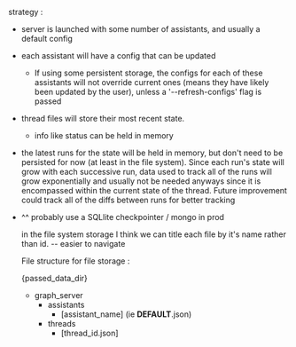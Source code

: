 strategy :

- server is launched with some number of assistants, and usually a default
  config
- each assistant will have a config that can be updated
  - If using some persistent storage, the configs for each of these assistants
    will not override current ones (means they have likely been updated by the
    user), unless a '--refresh-configs' flag is passed
- thread files will store their most recent state.
  - info like status can be held in memory
- the latest runs for the state will be held in memory, but don't need to be
  persisted for now (at least in the file system). Since each run's state will
  grow with each successive run, data used to track all of the runs will grow
  exponentially and usually not be needed anyways since it is encompassed within
  the current state of the thread. Future improvement could track all of the
  diffs between runs for better tracking

- ^^ probably use a SQLlite checkpointer / mongo in prod

  in the file system storage I think we can title each file by it's name rather
  than id. -- easier to navigate

  File structure for file storage :

  {passed_data_dir}
  - graph_server
    - assistants
      - [assistant_name] (ie **DEFAULT**.json)
    - threads
      - [thread_id.json]
